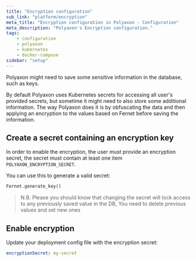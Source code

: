 ```yaml
---
title: "Encryption configuration"
sub_link: "platform/encryption"
meta_title: "Encryption configuration in Polyaxon - Configuration"
meta_description: "Polyaxon's Encryption configuration."
tags:
    - configuration
    - polyaxon
    - kubernetes
    - docker-compose
sidebar: "setup"
---
```


Polyaxon might need to save some sensitive information in the database, such as keys. 

By default Polyaxon uses Kubernetes secrets for accessing all user's provided secrets, 
but sometime it might need to also store some additional information. 
The way Polyaxon does it is by obfuscating the data and then applying an encryption 
to the values based on Fernet before saving the information.

## Create a secret containing an encryption key

In order to enable the encryption, the user must provide an encryption secret, 
the secret must contain at least one item `POLYAXON_ENCRYPTION_SECRET`.

You can use this to generate a valid secret:

```python
Fernet.generate_key()
```

> N.B. Please you should know that changing the secret will lock access to any previously saved value in the DB, 
You need to delete previous values and set new ones

## Enable encryption

Update your deployment config file with the encryption secret:

```yaml
encryptionSecret: my-secret
```
